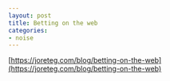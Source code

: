 ```yaml
---
layout: post
title: Betting on the web
categories:
- noise
---
```


[https://joreteg.com/blog/betting-on-the-web](https://joreteg.com/blog/betting-on-the-web)